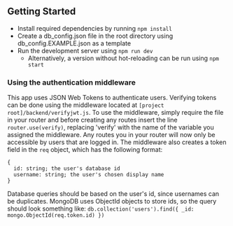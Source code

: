 ## Getting Started
- Install required dependencies by running ```npm install```
- Create a db_config.json file in the root directory using db_config.EXAMPLE.json as a template
- Run the development server using ```npm run dev```
  - Alternatively, a version without hot-reloading can be run using ```npm start```


### Using the authentication middleware
This app uses JSON Web Tokens to authenticate users. Verifying tokens can be done using the middleware located at `[project root]/backend/verifyjwt.js`.
To use the middleware, simply require the file in your router and before creating any routes insert the line `router.use(verify)`, replacing 'verify' with the name of the variable you assigned the middleware. Any routes you in your router will now only be accessible by users that are logged in. The middleware also creates a token field in the `req` object, which has the following format:

    {
      id: string; the user's database id
      username: string; the user's chosen display name
    }
Database queries should be based on the user's id, since usernames can be duplicates. MongoDB uses ObjectId objects to store ids, so the query should look something like: `db.collection('users').find({ _id: mongo.ObjectId(req.token.id) })`
